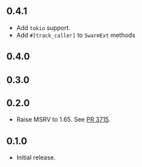## 0.4.1

- Add `tokio` support.
- Add `#[track_caller]` to `SwarmExt` methods

## 0.4.0

<!-- Update to libp2p-swarm v0.45.0 -->


## 0.3.0


## 0.2.0

- Raise MSRV to 1.65.
  See [PR 3715].

[PR 3715]: https://github.com/libp2p/rust-libp2p/pull/3715

## 0.1.0

- Initial release.
